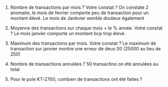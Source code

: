 1. Nombre de transactions par mois ? Votre constat ?
On constate 2 anomalie, le mois de fevrier comporte peu de transaction pour un montant élevé. Le mois de Janbvier semble douteux également

4. Moyenne des transactions sur chaque mois + le % année. Votre constat ?
Le mois janvier comporte un montant bcp trop élevé. 

5. Maximum des transactions par mois. Votre constat ?
Le maximum de transaction sur janvier montre une erreur de deux 00 (25000 au lieu de 250)

6. Nombre de transactions annulées ?
50 transactino on été annulées au total

1.  Pour le pole KT-2700, combien de transactions ont été faites ? 